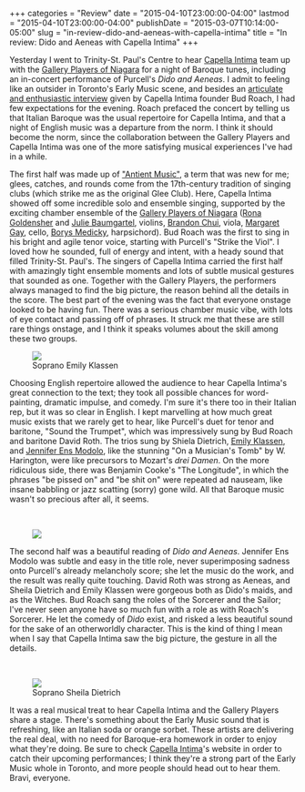 +++
categories = "Review"
date = "2015-04-10T23:00:00-04:00"
lastmod = "2015-04-10T23:00:00-04:00"
publishDate = "2015-03-07T10:14:00-05:00"
slug = "in-review-dido-and-aeneas-with-capella-intima"
title = "In review: Dido and Aeneas with Capella Intima"
+++

<p>
	Yesterday I went to Trinity-St. Paul's Centre to hear <a href="http://capellaintima.com/" target="_blank">Capella Intima</a> team up with the <a href="http://www.galleryplayers.ca/" target="_blank">Gallery Players of Niagara</a> for a night of Baroque tunes, including an in-concert performance of Purcell's <em>Dido and Aeneas</em>. I admit to feeling like an outsider in Toronto's Early Music scene, and besides an <a href="http://schmopera.com/bud-roach-on-capella-intima/" target="_blank">articulate and enthusiastic interview</a> given by Capella Intima founder Bud Roach, I had few expectations for the evening. Roach prefaced the concert by telling us that Italian Baroque was the usual repertoire for Capella Intima, and that a night of English music was a departure from the norm. I think it should become the norm, since the collaboration between the Gallery Players and Capella Intima was one of the more satisfying musical experiences I've had in a while.
</p>
<p>
	The first half was made up of <a href="http://en.wikipedia.org/wiki/Concerts_of_Antient_Music" target="_blank">"Antient Music"</a>, a term that was new for me; glees, catches, and rounds come from the 17th-century tradition of singing clubs (which strike me as the original Glee Club). Here, Capella Intima showed off some incredible solo and ensemble singing, supported by the exciting chamber ensemble of the <a href="http://www.galleryplayers.ca/about_performers_0607.htm" target="_blank">Gallery Players of Niagara</a> (<a href="http://windermere.braveform.com/docs/rona.html" target="_blank">Rona Goldensher</a> and <a href="http://legacy.wlu.ca/page.php?grp_id=160&amp;p=19368" target="_blank">Julie Baumgartel</a>, violins, <a href="http://www.innerchamber.ca/#!brandon-chui/cc0e" target="_blank">Brandon Chui</a>, viola, <a href="http://vancouveracademyofmusic.com/vam-alumni/gay/" target="_blank">Margaret Gay</a>, cello, <a href="http://www.borysmedicky.com/" target="_blank">Borys Medicky</a>, harpsichord). Bud Roach was the first to sing in his bright and agile tenor voice, starting with Purcell's "Strike the Viol". I loved how he sounded, full of energy and intent, with a heady sound that filled Trinity-St. Paul's. The singers of Capella Intima carried the first half with amazingly tight ensemble moments and lots of subtle musical gestures that sounded as one. Together with the Gallery Players, the performers always managed to find the big picture, the reason behind all the details in the score. The best part of the evening was the fact that everyone onstage looked to be having fun. There was a serious chamber music vibe, with lots of eye contact and passing off of phrases. It struck me that these are still rare things onstage, and I think it speaks volumes about the skill among these two groups.
</p>
<figure data-type="image"><a href="/webhook-uploads/1428721025442/EmilyHeadshot-768x1024.jpg"><img data-resize-src="http://lh3.googleusercontent.com/bzGEqr9k9oe_9n3bysf_ivsiodbghDG5AvcfQd2Bl3T_0hPz8LoBnKEV__1tZK0z2QRhqG0LqrjkJaonphk6fWjQyQo" src="http://lh3.googleusercontent.com/bzGEqr9k9oe_9n3bysf_ivsiodbghDG5AvcfQd2Bl3T_0hPz8LoBnKEV__1tZK0z2QRhqG0LqrjkJaonphk6fWjQyQo=s1200"></a><figcaption>Soprano Emily Klassen</figcaption></figure>
<p>
	Choosing English repertoire allowed the audience to hear Capella Intima's great connection to the text; they took all possible chances for word-painting, dramatic impulse, and comedy. I'm sure it's there too in their Italian rep, but it was so clear in English. I kept marvelling at how much great music exists that we rarely get to hear, like Purcell's duet for tenor and baritone, "Sound the Trumpet", which was impressively sung by Bud Roach and baritone David Roth. The trios sung by Shiela Dietrich, <a href="http://emilyklassen.com/bio.html" target="_blank" data-mce-href="http://emilyklassen.com/bio.html">Emily Klassen</a>, and <a href="http://www.naxos.com/person/Jennifer_Ens_Modolo/11806.htm" target="_blank" data-mce-href="http://www.naxos.com/person/Jennifer_Ens_Modolo/11806.htm">Jennifer Ens Modolo</a>, like the stunning "On a Musician's Tomb" by W. Harington, were like precursors to Mozart's <em>drei Damen</em>. On the more ridiculous side, there was Benjamin Cooke's "The Longitude", in which the phrases "be pissed on" and "be shit on" were repeated ad nauseam, like insane babbling or jazz scatting (sorry) gone wild. All that Baroque music wasn't so precious after all, it seems.<br>
</p>
<p>
	<br>
</p>
<figure data-type="image"><a href="/webhook-uploads/1428721094574/David-headshot.jpg"><img data-resize-src="http://lh3.googleusercontent.com/O_lR2FeLdqnRyHyrFMS5JJOcP7Tmw5E0co8QS175ExtFTaDk4D-7Rkq6IrzT-68UF326GVV0F8ldAOLXBczqCcapny_6" src="http://lh3.googleusercontent.com/O_lR2FeLdqnRyHyrFMS5JJOcP7Tmw5E0co8QS175ExtFTaDk4D-7Rkq6IrzT-68UF326GVV0F8ldAOLXBczqCcapny_6=s1200"></a></figure>
<p>
	The second half was a beautiful reading of <em>Dido and Aeneas</em>. Jennifer Ens Modolo was subtle and easy in the title role, never superimposing sadness onto Purcell's already melancholy score; she let the music do the work, and the result was really quite touching. David Roth was strong as Aeneas, and Sheila Dietrich and Emily Klassen were gorgeous both as Dido's maids, and as the Witches. Bud Roach sang the roles of the Sorcerer and the Sailor; I've never seen anyone have so much fun with a role as with Roach's Sorcerer. He let the comedy of <em>Dido </em> exist, and risked a less beautiful sound for the sake of an otherworldly character. This is the kind of thing I mean when I say that Capella Intima saw the big picture, the gesture in all the details.<br>
</p>
<p>
	<br>
</p>
<figure data-type="image"><a href="/webhook-uploads/1428721123802/SheilaDietrich.jpg"><img data-resize-src="http://lh3.googleusercontent.com/BisEpuu6Xy3xL859WB67S7-7RAVU7ouVxnhaePUtvuehPqXKaVaIZ6lfkeDHxc3VnXDn-5aXl3_9uaiJ35gUsvAB1XFtog" src="http://lh3.googleusercontent.com/BisEpuu6Xy3xL859WB67S7-7RAVU7ouVxnhaePUtvuehPqXKaVaIZ6lfkeDHxc3VnXDn-5aXl3_9uaiJ35gUsvAB1XFtog=s1200"></a><figcaption>Soprano Sheila Dietrich</figcaption></figure>
<p>
	It was a real musical treat to hear Capella Intima and the Gallery Players share a stage. There's something about the Early Music sound that is refreshing, like an Italian soda or orange sorbet. These artists are delivering the real deal, with no need for Baroque-era homework in order to enjoy what they're doing. Be sure to check <a href="http://capellaintima.com/" target="_blank" data-mce-href="http://capellaintima.com/">Capella Intima</a>'s website in order to catch their upcoming performances; I think they're a strong part of the Early Music whole in Toronto, and more people should head out to hear them. Bravi, everyone.<br>
</p>
